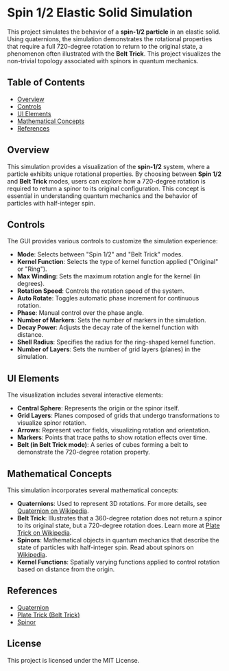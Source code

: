 # Spin 1/2 Elastic Solid Simulation

This project simulates the behavior of a **spin-1/2 particle** in an elastic solid. Using quaternions, the simulation demonstrates the rotational properties that require a full 720-degree rotation to return to the original state, a phenomenon often illustrated with the **Belt Trick**. This project visualizes the non-trivial topology associated with spinors in quantum mechanics.

## Table of Contents
- [Overview](#overview)
- [Controls](#controls)
- [UI Elements](#ui-elements)
- [Mathematical Concepts](#mathematical-concepts)
- [References](#references)

## Overview

This simulation provides a visualization of the **spin-1/2** system, where a particle exhibits unique rotational properties. By choosing between **Spin 1/2** and **Belt Trick** modes, users can explore how a 720-degree rotation is required to return a spinor to its original configuration. This concept is essential in understanding quantum mechanics and the behavior of particles with half-integer spin.

## Controls

The GUI provides various controls to customize the simulation experience:
- **Mode**: Selects between "Spin 1/2" and "Belt Trick" modes.
- **Kernel Function**: Selects the type of kernel function applied ("Original" or "Ring").
- **Max Winding**: Sets the maximum rotation angle for the kernel (in degrees).
- **Rotation Speed**: Controls the rotation speed of the system.
- **Auto Rotate**: Toggles automatic phase increment for continuous rotation.
- **Phase**: Manual control over the phase angle.
- **Number of Markers**: Sets the number of markers in the simulation.
- **Decay Power**: Adjusts the decay rate of the kernel function with distance.
- **Shell Radius**: Specifies the radius for the ring-shaped kernel function.
- **Number of Layers**: Sets the number of grid layers (planes) in the simulation.

## UI Elements

The visualization includes several interactive elements:
- **Central Sphere**: Represents the origin or the spinor itself.
- **Grid Layers**: Planes composed of grids that undergo transformations to visualize spinor rotation.
- **Arrows**: Represent vector fields, visualizing rotation and orientation.
- **Markers**: Points that trace paths to show rotation effects over time.
- **Belt (in Belt Trick mode)**: A series of cubes forming a belt to demonstrate the 720-degree rotation property.

## Mathematical Concepts

This simulation incorporates several mathematical concepts:
- **Quaternions**: Used to represent 3D rotations. For more details, see [Quaternion on Wikipedia](https://en.wikipedia.org/wiki/Quaternion).
- **Belt Trick**: Illustrates that a 360-degree rotation does not return a spinor to its original state, but a 720-degree rotation does. Learn more at [Plate Trick on Wikipedia](https://en.wikipedia.org/wiki/Plate_trick).
- **Spinors**: Mathematical objects in quantum mechanics that describe the state of particles with half-integer spin. Read about spinors on [Wikipedia](https://en.wikipedia.org/wiki/Spinor).
- **Kernel Functions**: Spatially varying functions applied to control rotation based on distance from the origin.

## References

- [Quaternion](https://en.wikipedia.org/wiki/Quaternion)
- [Plate Trick (Belt Trick)](https://en.wikipedia.org/wiki/Plate_trick)
- [Spinor](https://en.wikipedia.org/wiki/Spinor)

## License

This project is licensed under the MIT License.
